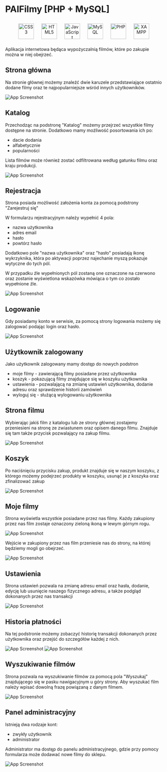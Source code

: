 # PAIFilmy [PHP + MySQL]
<div align="center">  
<a href="https://www.w3schools.com/css/" target="_blank"><img style="margin: 10px" src="https://profilinator.rishav.dev/skills-assets/css3-original-wordmark.svg" alt="CSS3" height="50" /></a>  
<a href="https://en.wikipedia.org/wiki/HTML5" target="_blank"><img style="margin: 10px" src="https://profilinator.rishav.dev/skills-assets/html5-original-wordmark.svg" alt="HTML5" height="50" /></a>  
<a href="https://www.javascript.com/" target="_blank"><img style="margin: 10px" src="https://profilinator.rishav.dev/skills-assets/javascript-original.svg" alt="JavaScript" height="50" /></a>  
<a href="https://www.mysql.com/" target="_blank"><img style="margin: 10px" src="https://profilinator.rishav.dev/skills-assets/mysql-original-wordmark.svg" alt="MySQL" height="50" /></a>  
<a href="https://www.php.net/" target="_blank"><img style="margin: 10px" src="https://profilinator.rishav.dev/skills-assets/php-original.svg" alt="PHP" height="50" /></a>  
<a href="https://www.apachefriends.org/" target="_blank"><img style="margin: 10px" src="https://profilinator.rishav.dev/skills-assets/xampp.png" alt="XAMPP" height="50" /></a>  
</div>

Aplikacja internetowa będąca wypożyczalnią filmów, które po zakupie można w niej obejrzeć.

## Strona główna

Na stronie głównej możemy znaleźć dwie karuzele przedstawiające ostatnio dodane filmy oraz te najpopularniejsze wśród innych użytkowników.

![App Screenshot](screenshots/screen1.png)

## Katalog

Przechodząc na podstronę "Katalog" możemy przejrzeć wszystkie filmy dostępne na stronie. Dodatkowo mamy możliwość posortowania ich po:

- dacie dodania
- alfabetycznie
- popularności

Lista filmów może również zostać odfiltrowana według gatunku filmu oraz kraju produkcji.

![App Screenshot](screenshots/screen2.png)

## Rejestracja

Strona posiada możliwość założenia konta za pomocą podstrony "Zarejestruj się"

W formularzu rejestracyjnym należy wypełnić 4 pola:

- nazwa użytkownika
- adres email
- hasło
- powtórz hasło

Dodatkowo pole "nazwa użytkownika" oraz "hasło" posiadają ikonę wykrzyknika, która po aktywacji poprzez najechanie myszą pokazuje wytyczne do tych pól.

W przypadku źle wypełnionych pól zostaną one oznaczone na czerwono oraz zostanie wyświetlona wskazówka mówiąca o tym co zostało wypełnione źle.

![App Screenshot](screenshots/screen3.png)

## Logowanie

Gdy posiadamy konto w serwisie, za pomocą strony logowania możemy się zalogować podając login oraz hasło.

![App Screenshot](screenshots/screen4.png)

## Użytkownik zalogowany

Jako użytkownik zalogowany mamy dostęp do nowych podstron

- moje filmy - zawierającą filmy posiadane przez użytkownika
- koszyk - pokazującą filmy znajdujące się w koszyku użytkownika
- ustawienia - pozwalającą na zmianę ustawień użytkownika, dodanie adresu oraz sprawdzenie historii zamówień
- wyloguj się - służącą wylogowaniu użytkownika

## Strona filmu

Wybierając jakiś film z katalogu lub ze strony głównej zostajemy przeniesieni na stronę ze zwiastunem oraz opisem danego filmu. Znajduje się tam także przycisk pozwalający na zakup filmu.

![App Screenshot](screenshots/screen5.png)

## Koszyk

Po naciśnięciu przycisku zakup, produkt znajduje się w naszym koszyku, z którego możemy podejrzeć produkty w koszyku, usunąć je z koszyka oraz zfinalizować zakup

![App Screenshot](screenshots/screen6.png)

## Moje filmy

Strona wyświetla wszystkie posiadane przez nas filmy. Każdy zakupiony przez nas film zostaje oznaczony zieloną ikoną w lewym górnym rogu.

![App Screenshot](screenshots/screen7.png)

Wejście w zakupiony przez nas film przeniesie nas do strony, na której będziemy mogli go obejrzeć.

![App Screenshot](screenshots/screen8.png)

## Ustawienia

Strona ustawień pozwala na zmianę adresu email oraz hasła, dodanie, edycję lub usunięcie naszego fizycznego adresu, a także podgląd dokonanych przez nas transakcji

![App Screenshot](screenshots/screen9.png)

## Historia płatności

Na tej podstronie możemy zobaczyć historię transakcji dokonanych przez użytkownika oraz przejść do szczegółów każdej z nich.

![App Screenshot](screenshots/screen10.png)
![App Screenshot](screenshots/screen11.png)

## Wyszukiwanie filmów

Strona pozwala na wyszukiwanie filmów za pomocą pola "Wyszukaj" znajdującego się w pasku nawigacyjnym u góry strony. Aby wyszukać film należy wpisać dowolną frazę powiązaną z danym filmem.

![App Screenshot](screenshots/screen12.png)

## Panel administracyjny

Istnieją dwa rodzaje kont:
- zwykły użytkownik
- administrator

Administrator ma dostęp do panelu administracyjnego, gdzie przy pomocy formularza może dodawać nowe filmy do sklepu.

![App Screenshot](screenshots/screen14.png)
